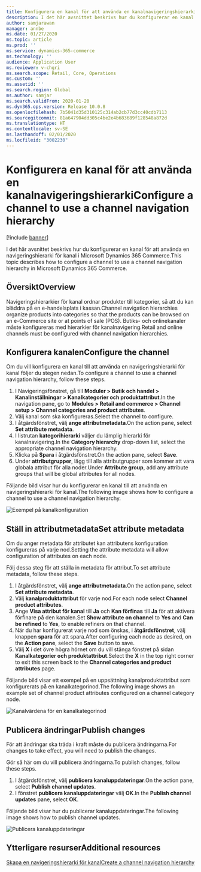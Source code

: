 ```yaml
---
title: Konfigurera en kanal för att använda en kanalnavigeringshierarki
description: I det här avsnittet beskrivs hur du konfigurerar en kanal för att använda en navigeringshierarki för kanal i Microsoft Dynamics 365 Commerce.
author: samjarawan
manager: annbe
ms.date: 01/27/2020
ms.topic: article
ms.prod: ''
ms.service: dynamics-365-commerce
ms.technology: ''
audience: Application User
ms.reviewer: v-chgri
ms.search.scope: Retail, Core, Operations
ms.custom: ''
ms.assetid: ''
ms.search.region: Global
ms.author: samjar
ms.search.validFrom: 2020-01-20
ms.dyn365.ops.version: Release 10.0.8
ms.openlocfilehash: 7b5041d35d310125c314ab2cb77d3cc40cdb7113
ms.sourcegitcommit: 81a647904dd305c4be2e4b683689f128548a872d
ms.translationtype: HT
ms.contentlocale: sv-SE
ms.lasthandoff: 02/01/2020
ms.locfileid: "3002230"
---
```

# <a name="configure-a-channel-to-use-a-channel-navigation-hierarchy"></a><span data-ttu-id="a0c3c-103">Konfigurera en kanal för att använda en kanalnavigeringshierarki</span><span class="sxs-lookup"><span data-stu-id="a0c3c-103">Configure a channel to use a channel navigation hierarchy</span></span>


[!include [banner](includes/banner.md)]

<span data-ttu-id="a0c3c-104">I det här avsnittet beskrivs hur du konfigurerar en kanal för att använda en navigeringshierarki för kanal i Microsoft Dynamics 365 Commerce.</span><span class="sxs-lookup"><span data-stu-id="a0c3c-104">This topic describes how to configure a channel to use a channel navigation hierarchy in Microsoft Dynamics 365 Commerce.</span></span>

## <a name="overview"></a><span data-ttu-id="a0c3c-105">Översikt</span><span class="sxs-lookup"><span data-stu-id="a0c3c-105">Overview</span></span>

<span data-ttu-id="a0c3c-106">Navigeringshierarkier för kanal ordnar produkter till kategorier, så att du kan bläddra på en e-handelsplats i kassan.</span><span class="sxs-lookup"><span data-stu-id="a0c3c-106">Channel navigation hierarchies organize products into categories so that the products can be browsed on an e-Commerce site or at points of sale (POS).</span></span> <span data-ttu-id="a0c3c-107">Butiks- och onlinekanaler måste konfigureras med hierarkier för kanalnavigering.</span><span class="sxs-lookup"><span data-stu-id="a0c3c-107">Retail and online channels must be configured with channel navigation hierarchies.</span></span>

## <a name="configure-the-channel"></a><span data-ttu-id="a0c3c-108">Konfigurera kanalen</span><span class="sxs-lookup"><span data-stu-id="a0c3c-108">Configure the channel</span></span>

<span data-ttu-id="a0c3c-109">Om du vill konfigurera en kanal till att använda en navigeringshierarki för kanal följer du stegen nedan.</span><span class="sxs-lookup"><span data-stu-id="a0c3c-109">To configure a channel to use a channel navigation hierarchy, follow these steps.</span></span>

1. <span data-ttu-id="a0c3c-110">I Navigeringsfönstret, gå till **Moduler \> Butik och handel \> Kanalinställningar \> Kanalkategorier och produktattribut**.</span><span class="sxs-lookup"><span data-stu-id="a0c3c-110">In the navigation pane, go to **Modules \> Retail and commerce \> Channel setup \> Channel categories and product attributes**.</span></span>
1. <span data-ttu-id="a0c3c-111">Välj kanal som ska konfigureras.</span><span class="sxs-lookup"><span data-stu-id="a0c3c-111">Select the channel to configure.</span></span>
1. <span data-ttu-id="a0c3c-112">I åtgärdsfönstret, välj **ange attributmetadata**.</span><span class="sxs-lookup"><span data-stu-id="a0c3c-112">On the action pane, select **Set attribute metadata**.</span></span>
1. <span data-ttu-id="a0c3c-113">I listrutan **kategorihierarki** väljer du lämplig hierarki för kanalnavigering.</span><span class="sxs-lookup"><span data-stu-id="a0c3c-113">In the **Category hierarchy** drop-down list, select the appropriate channel navigation hierarchy.</span></span>
1. <span data-ttu-id="a0c3c-114">Klicka på **Spara** i åtgärdsfönstret.</span><span class="sxs-lookup"><span data-stu-id="a0c3c-114">On the action pane, select **Save**.</span></span>
1. <span data-ttu-id="a0c3c-115">Under **attributgrupper**, lägg till alla attributgrupper som kommer att vara globala attribut för alla noder.</span><span class="sxs-lookup"><span data-stu-id="a0c3c-115">Under **Attribute group**, add any attribute groups that will be global attributes for all nodes.</span></span>

<span data-ttu-id="a0c3c-116">Följande bild visar hur du konfigurerar en kanal till att använda en navigeringshierarki för kanal.</span><span class="sxs-lookup"><span data-stu-id="a0c3c-116">The following image shows how to configure a channel to use a channel navigation hierarchy.</span></span>

![Exempel på kanalkonfiguration](media/configure-channel-hierarchy-1.png)

## <a name="set-attribute-metadata"></a><span data-ttu-id="a0c3c-118">Ställ in attributmetadata</span><span class="sxs-lookup"><span data-stu-id="a0c3c-118">Set attribute metadata</span></span>

<span data-ttu-id="a0c3c-119">Om du anger metadata för attributet kan attributens konfiguration konfigureras på varje nod.</span><span class="sxs-lookup"><span data-stu-id="a0c3c-119">Setting the attribute metadata will allow configuration of attributes on each node.</span></span>

<span data-ttu-id="a0c3c-120">Följ dessa steg för att ställa in metadata för attribut.</span><span class="sxs-lookup"><span data-stu-id="a0c3c-120">To set attribute metadata, follow these steps.</span></span>

1. <span data-ttu-id="a0c3c-121">I åtgärdsfönstret, välj **ange attributmetadata**.</span><span class="sxs-lookup"><span data-stu-id="a0c3c-121">On the action pane, select **Set attribute metadata**.</span></span>
1. <span data-ttu-id="a0c3c-122">Välj **kanalproduktattribut** för varje nod.</span><span class="sxs-lookup"><span data-stu-id="a0c3c-122">For each node select **Channel product attributes**.</span></span>
1. <span data-ttu-id="a0c3c-123">Ange **Visa attribut för kanal** till **Ja** och **Kan förfinas** till **Ja** för att aktivera förfinare på den kanalen.</span><span class="sxs-lookup"><span data-stu-id="a0c3c-123">Set **Show attribute on channel** to **Yes** and **Can be refined** to **Yes**, to enable refiners on that channel.</span></span>
1. <span data-ttu-id="a0c3c-124">När du har konfigurerat varje nod som önskas, i **åtgärdsfönstret**, välj knappen **spara** för att spara.</span><span class="sxs-lookup"><span data-stu-id="a0c3c-124">After configuring each node as desired, on the **Action pane**, select the **Save** button to save.</span></span>
1. <span data-ttu-id="a0c3c-125">Välj **X** i det övre högra hörnet om du vill stänga fönstret på sidan **Kanalkategorier och produktattribut**.</span><span class="sxs-lookup"><span data-stu-id="a0c3c-125">Select the **X** in the top right corner to exit this screen back to the **Channel categories and product attributes** page.</span></span>

<span data-ttu-id="a0c3c-126">Följande bild visar ett exempel på en uppsättning kanalproduktattribut som konfigurerats på en kanalkategorinod.</span><span class="sxs-lookup"><span data-stu-id="a0c3c-126">The following image shows an example set of channel product attributes configured on a channel category node.</span></span>

![Kanalvärdena för en kanalkategorinod](media/configure-channel-hierarchy-2.png)

## <a name="publish-changes"></a><span data-ttu-id="a0c3c-128">Publicera ändringar</span><span class="sxs-lookup"><span data-stu-id="a0c3c-128">Publish changes</span></span>

<span data-ttu-id="a0c3c-129">För att ändringar ska träda i kraft måste du publicera ändringarna.</span><span class="sxs-lookup"><span data-stu-id="a0c3c-129">For changes to take effect, you will need to publish the changes.</span></span>

<span data-ttu-id="a0c3c-130">Gör så här om du vill publicera ändringarna.</span><span class="sxs-lookup"><span data-stu-id="a0c3c-130">To publish changes, follow these steps.</span></span>

1. <span data-ttu-id="a0c3c-131">I åtgärdsfönstret, välj **publicera kanaluppdateringar**.</span><span class="sxs-lookup"><span data-stu-id="a0c3c-131">On the action pane, select **Publish channel updates**.</span></span>
1. <span data-ttu-id="a0c3c-132">I fönstret **publicera kanaluppdateringar** välj **OK**.</span><span class="sxs-lookup"><span data-stu-id="a0c3c-132">In the **Publish channel updates** pane, select **OK**.</span></span>

<span data-ttu-id="a0c3c-133">Följande bild visar hur du publicerar kanaluppdateringar.</span><span class="sxs-lookup"><span data-stu-id="a0c3c-133">The following image shows how to publish channel updates.</span></span>

![Publicera kanaluppdateringar](media/configure-channel-hierarchy-3.png)

## <a name="additional-resources"></a><span data-ttu-id="a0c3c-135">Ytterligare resurser</span><span class="sxs-lookup"><span data-stu-id="a0c3c-135">Additional resources</span></span>

[<span data-ttu-id="a0c3c-136">Skapa en navigeringshierarki för kanal</span><span class="sxs-lookup"><span data-stu-id="a0c3c-136">Create a channel navigation hierarchy</span></span>](create-channel-hierarchy.md)


